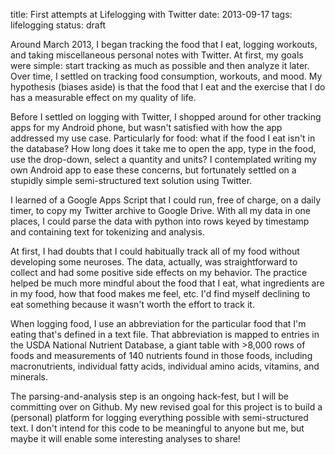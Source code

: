 title: First attempts at Lifelogging with Twitter
date: 2013-09-17
tags: lifelogging
status: draft

Around March 2013, I began tracking the food that I eat, logging workouts, and taking miscellaneous personal notes with Twitter.  At first, my goals were simple: start tracking as much as possible and then analyze it later.  Over time, I settled on tracking food consumption, workouts, and mood.  My hypothesis (biases aside) is that the food that I eat and the exercise that I do has a measurable effect on my quality of life.

Before I settled on logging with Twitter, I shopped around for other tracking apps for my Android phone, but wasn't satisfied with how the app addressed my use case.  Particularly for food: what if the food I eat isn't in the database?  How long does it take me to open the app, type in the food, use the drop-down, select a quantity and units?  I contemplated writing my own Android app to ease these concerns, but fortunately settled on a stupidly simple semi-structured text solution using Twitter.

I learned of a Google Apps Script that I could run, free of charge, on a daily timer, to copy my Twitter archive to Google Drive.  With all my data in one places, I could parse the data with python into rows keyed by timestamp and containing text for tokenizing and analysis.

At first, I had doubts that I could habitually track all of my food without developing some neuroses.  The data, actually, was straightforward to collect and had some positive side effects on my behavior.  The practice helped be much more mindful about the food that I eat, what ingredients are in my food, how that food makes me feel, etc.  I'd find myself declining to eat something because it wasn't worth the effort to track it.

When logging food, I use an abbreviation for the particular food that I'm eating that's defined in a text file.  That abbreviation is mapped to entries in the USDA National Nutrient Database, a giant table with >8,000 rows of foods and measurements of 140 nutrients found in those foods, including macronutrients, individual fatty acids, individual amino acids, vitamins, and minerals.

The parsing-and-analysis step is an ongoing hack-fest, but I will be committing over on Github.  My new revised goal for this project is to build a (personal) platform for logging everything possible with semi-structured text.  I don't intend for this code to be meaningful to anyone but me, but maybe it will enable some interesting analyses to share!
